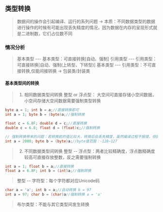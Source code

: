 ## 类型转换
> 数据间的操作会引起编译、运行的系列问题 -> 本质：不同数据类型的数据进行操作的时候有可能出现丢失精度的情况，因为数据在内存的呈现形式就是二进制数，它们占位数不同

### 情况分析
> 基本类型 --- 基本类型：可直接转换[自动、强制]
> 引用类型 --- 引用类型：可直接转换[自动、强制(上转型、下转型)]
> 基本类型 --- 引用类型：不可直接转换,仅能间接转换 -> 包装类/封装类

#### 基本类型间的转换
> 1. 相同数据类型间转换
> 整型 or 浮点型：
> 大空间可直接存储小空间数据，小空间存储大空间数据需要强制类型转换
```java
byte a = 1; int b = a;//直接转换即可
int a = 1; byte b = (byte)a;//强制转换

float c = 6.8F; double d = c;//直接转换
double c = 6.8; float d = (float)c;//强制转换

// 强制转换带来的问题：若转换前的值比较大，转换后会丢失精度，虽然编译过程不报错，但执行时值已经发生了改变
int a = 2000; byte b = (byte)a;//byte值范围：-128~127
```

> 2. 不同数据类型间转换
> 整型 -- 浮点型：两者比较精确度，浮点数精确度较高可直接存放整数，反之需要强制转换
```java
int a = 1; float b = a;//直接转换
float a = 6.8F; int b = (int)a;//强制转换
```

> 整型 -- 字符型：每个字符都对应Unicode码
```java
char a = 'a'; int b = a;//自动转换 b = 97
int a = 97; char b = (char)a//强制转换 a = 'a'
```

> 布尔类型：不能与其它类型间发生转换